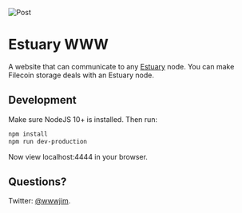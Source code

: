![Post](https://next-s3-public.s3.us-west-2.amazonaws.com/social/estuary.hero.large.png)

# Estuary WWW

A website that can communicate to any [Estuary](https://github.com/application-research/estuary) node. You can make Filecoin storage deals with an Estuary node.

## Development

Make sure NodeJS 10+ is installed. Then run:

```sh
npm install
npm run dev-production
```

Now view localhost:4444 in your browser.

## Questions?

Twitter: [@wwwjim](https://twitter.com/wwwjim).
